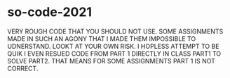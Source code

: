 # so-code-2021
VERY ROUGH CODE THAT YOU SHOULD NOT USE. SOME ASSIGNMENTS MADE IN SUCH AN AGONY THAT I MADE THEM IMPOSSIBLE TO UDNERSTAND. LOOKT AT YOUR OWN RISK. I HOPLESS ATTEMPT TO BE QUIK I EVEN RESUED CODE FROM PART 1 DIRECTLY IN CLASS PART1 TO SOLVE PART2. THAT MEANS FOR SOME ASSIGNMENTS PART 1 IS NOT CORRECT.
